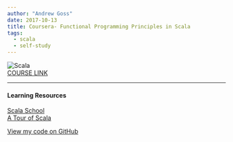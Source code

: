 ```yaml
---
author: "Andrew Goss"
date: 2017-10-13
title: Coursera- Functional Programming Principles in Scala
tags:
  - scala
  - self-study
---
```

![Scala](/img/post/scala.png "Scala")<br>
<a href="https://www.coursera.org/learn/progfun1" target="_blank">COURSE LINK</a><br>
<hr>

#### Learning Resources
<a href="http://twitter.github.io/scala_school" target="_blank">Scala School</a><br>
<a href="http://docs.scala-lang.org/tour/tour-of-scala.html" target="_blank">A Tour of Scala</a>

<a href="https://github.com/andrewrgoss/coursera-func-prog-scala" class="btn" target="_blank">View my code on GitHub</a>